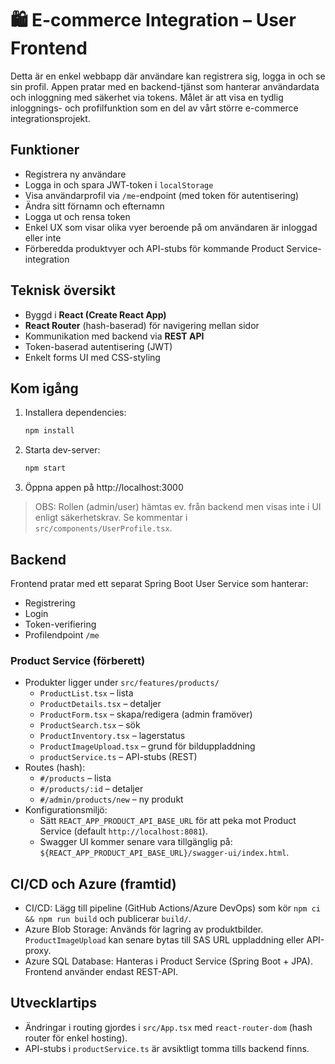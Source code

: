 # 🛍️ E-commerce Integration – User Frontend

Detta är en enkel webbapp där användare kan registrera sig, logga in och se sin profil.
Appen pratar med en backend-tjänst som hanterar användardata och inloggning med säkerhet via tokens.
Målet är att visa en tydlig inloggnings- och profilfunktion som en del av vårt större e-commerce integrationsprojekt.

## Funktioner
- Registrera ny användare
- Logga in och spara JWT-token i `localStorage`
- Visa användarprofil via `/me`-endpoint (med token för autentisering)
- Ändra sitt förnamn och efternamn
- Logga ut och rensa token
- Enkel UX som visar olika vyer beroende på om användaren är inloggad eller inte
- Förberedda produktvyer och API-stubs för kommande Product Service-integration

## Teknisk översikt
- Byggd i **React (Create React App)**
- **React Router** (hash-baserad) för navigering mellan sidor
- Kommunikation med backend via **REST API**
- Token-baserad autentisering (JWT)
- Enkelt forms UI med CSS-styling

## Kom igång
1. Installera dependencies:
   ```bash
   npm install
   ```
2. Starta dev-server:
   ```bash
   npm start
   ```
3. Öppna appen på http://localhost:3000

> OBS: Rollen (admin/user) hämtas ev. från backend men visas inte i UI enligt säkerhetskrav. Se kommentar i `src/components/UserProfile.tsx`.

## Backend

Frontend pratar med ett separat Spring Boot User Service som hanterar:
- Registrering
- Login
- Token-verifiering
- Profilendpoint `/me`

### Product Service (förberett)
- Produkter ligger under `src/features/products/`
  - `ProductList.tsx` – lista
  - `ProductDetails.tsx` – detaljer
  - `ProductForm.tsx` – skapa/redigera (admin framöver)
  - `ProductSearch.tsx` – sök
  - `ProductInventory.tsx` – lagerstatus
  - `ProductImageUpload.tsx` – grund för bilduppladdning
  - `productService.ts` – API-stubs (REST)
- Routes (hash):
  - `#/products` – lista
  - `#/products/:id` – detaljer
  - `#/admin/products/new` – ny produkt
- Konfigurationsmiljö:
  - Sätt `REACT_APP_PRODUCT_API_BASE_URL` för att peka mot Product Service (default `http://localhost:8081`).
  - Swagger UI kommer senare vara tillgänglig på: `${REACT_APP_PRODUCT_API_BASE_URL}/swagger-ui/index.html`.

## CI/CD och Azure (framtid)
- CI/CD: Lägg till pipeline (GitHub Actions/Azure DevOps) som kör `npm ci && npm run build` och publicerar `build/`.
- Azure Blob Storage: Används för lagring av produktbilder. `ProductImageUpload` kan senare bytas till SAS URL uppladdning eller API-proxy.
- Azure SQL Database: Hanteras i Product Service (Spring Boot + JPA). Frontend använder endast REST-API.

## Utvecklartips
- Ändringar i routing gjordes i `src/App.tsx` med `react-router-dom` (hash router för enkel hosting).
- API-stubs i `productService.ts` är avsiktligt tomma tills backend finns.